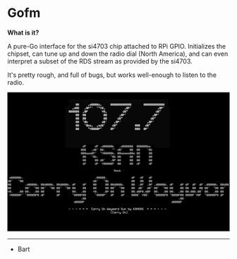 # Gofm

**What is it?**

A pure-Go interface for the si4703 chip attached to RPi GPIO.  Initializes the chipset, can tune up and down the radio dial (North America), and can even interpret a subset of the RDS stream as provided by the si4703.

It's pretty rough, and full of bugs, but works well-enough to listen to the radio.

![screenshot](screenshot.png)

- - - -

- Bart
